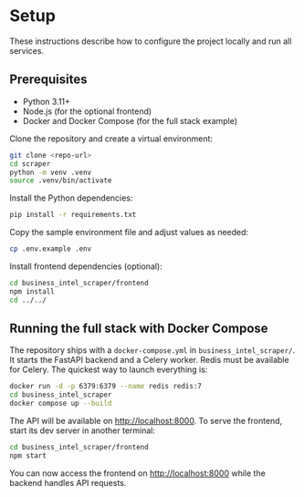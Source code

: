 # Setup

These instructions describe how to configure the project locally and run all services.

## Prerequisites

- Python 3.11+
- Node.js (for the optional frontend)
- Docker and Docker Compose (for the full stack example)

Clone the repository and create a virtual environment:

```bash
git clone <repo-url>
cd scraper
python -m venv .venv
source .venv/bin/activate
```

Install the Python dependencies:

```bash
pip install -r requirements.txt
```

Copy the sample environment file and adjust values as needed:

```bash
cp .env.example .env
```

Install frontend dependencies (optional):

```bash
cd business_intel_scraper/frontend
npm install
cd ../../
```

## Running the full stack with Docker Compose

The repository ships with a `docker-compose.yml` in `business_intel_scraper/`.
It starts the FastAPI backend and a Celery worker. Redis must be available for
Celery. The quickest way to launch everything is:

```bash
docker run -d -p 6379:6379 --name redis redis:7
cd business_intel_scraper
docker compose up --build
```

The API will be available on [http://localhost:8000](http://localhost:8000).
To serve the frontend, start its dev server in another terminal:

```bash
cd business_intel_scraper/frontend
npm start
```

You can now access the frontend on [http://localhost:8000](http://localhost:8000)
while the backend handles API requests.
